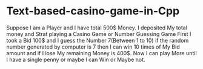 # Text-based-casino-game-in-Cpp
 Suppose I am a Player and I have total 500$ Money. I deposited My total money and Strat playing a Casino Game or Number Guessing Game First I took a Bid 100$ and I guess the Number 7(Between 1 to 10) if the random number generated by computer is 7 then I can win 10 times of My Bid amount and if I lose My remaining Money is 400$. Now I can play More until I have a single penny or maybe I can Win or Maybe not.
